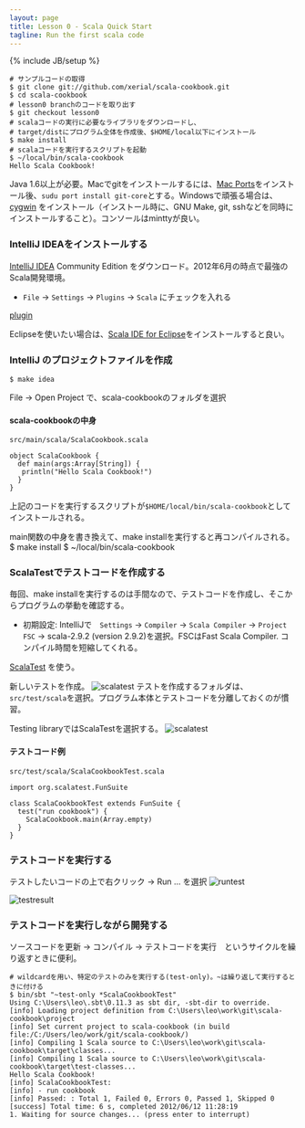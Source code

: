 ```yaml
---
layout: page
title: Lesson 0 - Scala Quick Start
tagline: Run the first scala code
---
```

{% include JB/setup %}

    # サンプルコードの取得
	$ git clone git://github.com/xerial/scala-cookbook.git 
	$ cd scala-cookbook 
	# lesson0 branchのコードを取り出す
	$ git checkout lesson0
	# scalaコードの実行に必要なライブラリをダウンロードし、
	# target/distにプログラム全体を作成後、$HOME/local以下にインストール
    $ make install
	# scalaコードを実行するスクリプトを起動
	$ ~/local/bin/scala-cookbook
    Hello Scala Cookbook!

Java 1.6以上が必要。Macでgitをインストールするには、[Mac Ports](http://www.macports.org/)をインストール後、```sudu port install git-core```とする。Windowsで頑張る場合は、[cygwin](http://www.cygwin.com) をインストール（インストール時に、GNU Make, git, sshなどを同時にインストールすること）。コンソールはminttyが良い。


### IntelliJ IDEAをインストールする

[IntelliJ IDEA](http://www.jetbrains.com/idea/) Community Edition をダウンロード。2012年6月の時点で最強のScala開発環境。

* ```File``` -> ```Settings``` -> ```Plugins``` -> ```Scala``` にチェックを入れる

[plugin](capture/lesson0/plugin.png)

Eclipseを使いたい場合は、[Scala IDE for Eclipse](http://scala-ide.org/)をインストールすると良い。


### IntelliJ のプロジェクトファイルを作成

	$ make idea
	
File -> Open Project で、scala-cookbookのフォルダを選択

#### scala-cookbookの中身
```src/main/scala/ScalaCookbook.scala```

	object ScalaCookbook {
	  def main(args:Array[String]) {
	   println("Hello Scala Cookbook!")
	  }
	}

上記のコードを実行するスクリプトが```$HOME/local/bin/scala-cookbook```としてインストールされる。

main関数の中身を書き換えて、make installを実行すると再コンパイルされる。
	$ make install
	$ ~/local/bin/scala-cookbook


### ScalaTestでテストコードを作成する

毎回、make installを実行するのは手間なので、テストコードを作成し、そこからプログラムの挙動を確認する。

* 初期設定: IntelliJで　```Settings``` -> ```Compiler``` -> ```Scala Compiler``` -> ```Project FSC``` -> scala-2.9.2 (version 2.9.2)を選択。FSCはFast Scala Compiler. コンパイル時間を短縮してくれる。

[ScalaTest](http://www.scalatest.org/) を使う。

新しいテストを作成。
![scalatest](capture/lesson0/newtest.png)
テストを作成するフォルダは、```src/test/scala```を選択。プログラム本体とテストコードを分離しておくのが慣習。

Testing libraryではScalaTestを選択する。
![scalatest](capture/lesson0/scalatest.png)


#### テストコード例

```src/test/scala/ScalaCookbookTest.scala```

	import org.scalatest.FunSuite
    
    class ScalaCookbookTest extends FunSuite {
      test("run cookbook") {
        ScalaCookbook.main(Array.empty)
      }
    }

### テストコードを実行する

テストしたいコードの上で右クリック -> Run ... を選択
![runtest](capture/lesson0/runtest.png)

![testresult](capture/lesson0/testresult.png)



### テストコードを実行しながら開発する

ソースコードを更新 -> コンパイル -> テストコードを実行　というサイクルを繰り返すときに便利。

	# wildcardを用い、特定のテストのみを実行する(test-only)。~は繰り返して実行するときに付ける
    $ bin/sbt "~test-only *ScalaCookbookTest"  
    Using C:\Users\leo\.sbt\0.11.3 as sbt dir, -sbt-dir to override.
    [info] Loading project definition from C:\Users\leo\work\git\scala-cookbook\project
    [info] Set current project to scala-cookbook (in build file:/C:/Users/leo/work/git/scala-cookbook/)
    [info] Compiling 1 Scala source to C:\Users\leo\work\git\scala-cookbook\target\classes...
    [info] Compiling 1 Scala source to C:\Users\leo\work\git\scala-cookbook\target\test-classes...
    Hello Scala Cookbook!
    [info] ScalaCookbookTest:
    [info] - run cookbook
    [info] Passed: : Total 1, Failed 0, Errors 0, Passed 1, Skipped 0
    [success] Total time: 6 s, completed 2012/06/12 11:28:19
    1. Waiting for source changes... (press enter to interrupt)

